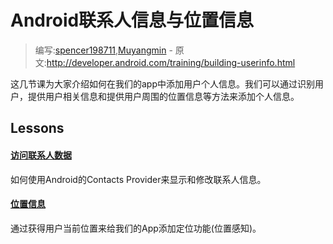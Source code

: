 # Android联系人信息与位置信息

> 编写:[spencer198711](https://github.com/spencer198711),[Muyangmin](https://github.com/Muyangmin) - 原文:<http://developer.android.com/training/building-userinfo.html>

这几节课为大家介绍如何在我们的app中添加用户个人信息。我们可以通过识别用户，提供用户相关信息和提供用户周围的位置信息等方法来添加个人信息。

## Lessons

#### [访问联系人数据](contacts-provider/index.html)

如何使用Android的Contacts Provider来显示和修改联系人信息。

#### [位置信息](location/index.html)

通过获得用户当前位置来给我们的App添加定位功能(位置感知)。
